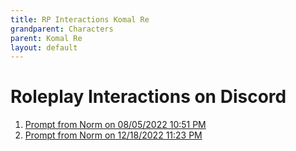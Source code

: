 ```yaml
---
title: RP Interactions Komal Re
grandparent: Characters
parent: Komal Re
layout: default
---
```


# Roleplay Interactions on Discord

1.	[Prompt from Norm on 08/05/2022 10:51 PM](KomalRe_08-05-2022-2251.md)
2.	[Prompt from Norm on 12/18/2022 11:23 PM](KomalRe_12-18-2022-2323.md) 
